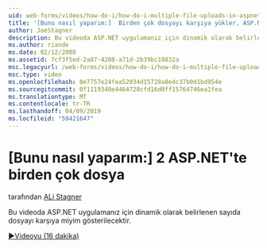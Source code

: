 ```yaml
---
uid: web-forms/videos/how-do-i/how-do-i-multiple-file-uploads-in-aspnet-2
title: '[Bunu nasıl yaparım:]  Birden çok dosyayı karşıya yükler, ASP.NET 2 | Microsoft Docs'
author: JoeStagner
description: Bu videoda ASP.NET uygulamanız için dinamik olarak belirlenen sayıda dosyayı karşıya miyim gösterilecektir.
ms.author: riande
ms.date: 02/12/2008
ms.assetid: 7cf3f5ed-2a87-4208-a71d-2b39bc19832a
msc.legacyurl: /web-forms/videos/how-do-i/how-do-i-multiple-file-uploads-in-aspnet-2
msc.type: video
ms.openlocfilehash: 0e7757e24fea52034d15728a8e4c37b0d1bd954e
ms.sourcegitcommit: 0f1119340e4464720cfd16d0ff15764746ea1fea
ms.translationtype: MT
ms.contentlocale: tr-TR
ms.lasthandoff: 04/09/2019
ms.locfileid: "59421647"
---
```

# <a name="how-do-i--multiple-file-uploads-in-aspnet2"></a>[Bunu nasıl yaparım:]  2 ASP.NET'te birden çok dosya

tarafından [ALi Stagner](https://github.com/JoeStagner)

Bu videoda ASP.NET uygulamanız için dinamik olarak belirlenen sayıda dosyayı karşıya miyim gösterilecektir.

[&#9654;Videoyu (16 dakika)](https://channel9.msdn.com/Blogs/ASP-NET-Site-Videos/how-do-i-multiple-file-uploads-in-aspnet-2)

